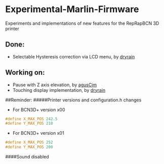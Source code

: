Experimental-Marlin-Firmware
============================

Experiments and implementations of new features for the RepRapBCN 3D printer

Done:
--
* Selectable Hysteresis correction via LCD menu, by [dryrain]

Working on:
--
* Pause with Z axis elevation, by [agusCim]
* Touching display implementation, by [dryrain]



##Reminder:
#####Printer versions and configuration.h changes

* For BCN3D+ version x00
```cpp
#define X_MAX_POS 242.5
#define Y_MAX_POS 210
```

* For BCN3D+ version x01
```cpp
#define X_MAX_POS 252
#define Y_MAX_POS 200
```

####Sound disabled




[dryrain]:https://github.com/dryrain
[agusCim]:https://github.com/agusCim

